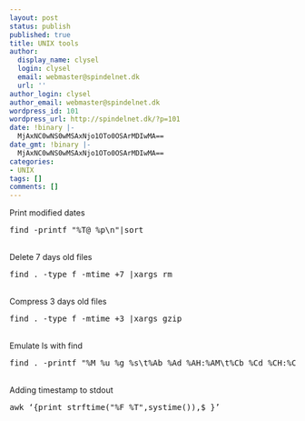 ```yaml
---
layout: post
status: publish
published: true
title: UNIX tools
author:
  display_name: clysel
  login: clysel
  email: webmaster@spindelnet.dk
  url: ''
author_login: clysel
author_email: webmaster@spindelnet.dk
wordpress_id: 101
wordpress_url: http://spindelnet.dk/?p=101
date: !binary |-
  MjAxNC0wNS0wMSAxNjo1OTo0OSArMDIwMA==
date_gmt: !binary |-
  MjAxNC0wNS0wMSAxNjo1OTo0OSArMDIwMA==
categories:
- UNIX
tags: []
comments: []
---
```

<p>Print modified dates
<pre>find -printf "%T@ %p\n"|sort</pre><br />
Delete 7 days old files
<pre>find . -type f -mtime +7 |xargs rm</pre><br />
Compress 3 days old files
<pre>find . -type f -mtime +3 |xargs gzip</pre><br />
Emulate ls&nbsp;with find
<pre>find . -printf "%M %u %g %s\t%Ab %Ad %AH:%AM\t%Cb %Cd %CH:%CM\t%P\n"</pre><br />
Adding timestamp to stdout
<pre>awk &lsquo;{print strftime("%F %T",systime()),$_}&rsquo;</pre>
